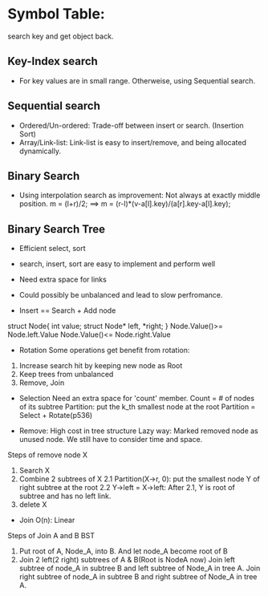 # Symbol Table:
search key and get object back.

## Key-Index search
- For key values are in small range. Otherweise, using Sequential search.

## Sequential search
- Ordered/Un-ordered: Trade-off between insert or search. (Insertion Sort)
- Array/Link-list: Link-list is easy to insert/remove, and being allocated dynamically.

## Binary Search
- Using interpolation search as improvement: Not always at exactly middle position.
m = (l+r)/2;
==>
m = (r-l)*(v-a[l].key)/(a[r].key-a[l].key);

## Binary Search Tree

- Efficient select, sort
- search, insert, sort are easy to implement and perform well
- Need extra space for links
- Could possibly be unbalanced and lead to slow perfromance.

- Insert == Search + Add node

struct Node{
  int value;
  struct Node* left, *right;
}
Node.Value()>= Node.left.Value
Node.Value()<= Node.right.Value

- Rotation
Some operations get benefit from rotation:
1. Increase search hit by keeping new node as Root
2. Keep trees from unbalanced
3. Remove, Join

- Selection
Need an extra space for 'count' member. Count = # of nodes of its subtree
Partition: put the k_th smallest node at the root
Partition = Select + Rotate(p536)


- Remove: High cost in tree structure
Lazy way: Marked removed node as unused node. We still have to consider time and space.

Steps of remove node X
1. Search X
2. Combine 2 subtrees of X
2.1 Partition(X->r, 0): put the smallest node Y of right subtree at the root
2.2 Y->left = X->left: After 2.1, Y is root of subtree and has no left link. 
3. delete X

- Join
O(n): Linear 

Steps of Join A and B BST
1. Put root of A, Node_A, into B. And let node_A become root of B
2. Join 2 left(2 right) subtrees of A & B(Root is NodeA now)
Join left subtree of node_A in subtree B and left subtree of Node_A in tree A.
Join right subtree of node_A in subtree B and right subtree of Node_A in tree A.
